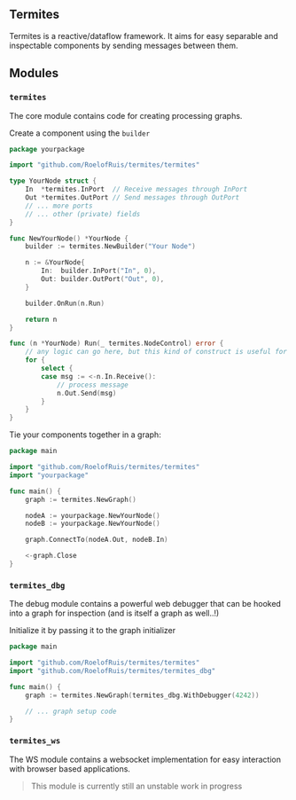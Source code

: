 ## Termites

Termites is a reactive/dataflow framework. It aims for easy separable and inspectable components by sending messages
between them.

## Modules

### `termites`

The core module contains code for creating processing graphs.

Create a component using the `builder`

```go
package yourpackage

import "github.com/RoelofRuis/termites/termites"

type YourNode struct {
	In  *termites.InPort  // Receive messages through InPort
	Out *termites.OutPort // Send messages through OutPort
	// ... more ports
	// ... other (private) fields
}

func NewYourNode() *YourNode {
	builder := termites.NewBuilder("Your Node")

	n := &YourNode{
		In:  builder.InPort("In", 0),
		Out: builder.OutPort("Out", 0),
	}

	builder.OnRun(n.Run)

	return n
}

func (n *YourNode) Run(_ termites.NodeControl) error {
	// any logic can go here, but this kind of construct is useful for streaming processing
	for {
		select {
		case msg := <-n.In.Receive():
			// process message
			n.Out.Send(msg)
		}
	}
}
```

Tie your components together in a graph:

```go
package main

import "github.com/RoelofRuis/termites/termites"
import "yourpackage"

func main() {
	graph := termites.NewGraph()

	nodeA := yourpackage.NewYourNode()
	nodeB := yourpackage.NewYourNode()

	graph.ConnectTo(nodeA.Out, nodeB.In)

	<-graph.Close
}
```

### `termites_dbg`

The debug module contains a powerful web debugger that can be hooked into a graph for inspection (and is itself a graph
as well..!)

Initialize it by passing it to the graph initializer

```go
package main

import "github.com/RoelofRuis/termites/termites"
import "github.com/RoelofRuis/termites/termites_dbg"

func main() {
	graph := termites.NewGraph(termites_dbg.WithDebugger(4242))

	// ... graph setup code
}
```

### `termites_ws`

The WS module contains a websocket implementation for easy interaction with browser based applications.

> This module is currently still an unstable work in progress
